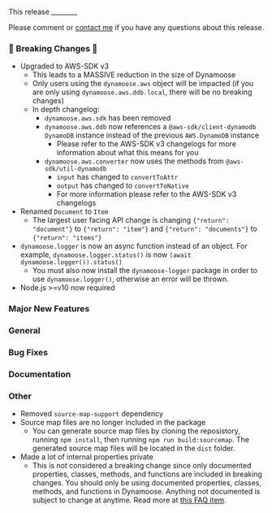This release ________

Please comment or [contact me](https://charlie.fish/contact) if you have any questions about this release.

### 🚨 Breaking Changes 🚨

- Upgraded to AWS-SDK v3
	- This leads to a MASSIVE reduction in the size of Dynamoose
	- Only users using the `dynamoose.aws` object will be impacted (if you are only using `dynamoose.aws.ddb.local`, there will be no breaking changes)
	- In depth changelog:
		- `dynamoose.aws.sdk` has been removed
		- `dynamoose.aws.ddb` now references a `@aws-sdk/client-dynamodb` `DynamoDB` instance instead of the previous `AWS.DynamoDB` instance
			- Please refer to the AWS-SDK v3 changelogs for more information about what this means for you
		- `dynamoose.aws.converter` now uses the methods from `@aws-sdk/util-dynamodb`
			- `input` has changed to `convertToAttr`
			- `output` has changed to `convertToNative`
			- For more information please refer to the AWS-SDK v3 changelogs
- Renamed `Document` to `Item`
	- The largest user facing API change is changing `{"return": "document"}` to `{"return": "item"}` and `{"return": "documents"}` to `{"return": "items"}`
- `dynamoose.logger` is now an async function instead of an object. For example, `dynamoose.logger.status()` is now `(await dynamoose.logger()).status()`
	- You must also now install the `dynamoose-logger` package in order to use `dynamoose.logger()`, otherwise an error will be thrown.
- Node.js >=v10 now required

### Major New Features

### General

### Bug Fixes

### Documentation

### Other

- Removed `source-map-support` dependency
- Source map files are no longer included in the package
	- You can generate source map files by cloning the reposistory, running `npm install`, then running `npm run build:sourcemap`. The generated source map files will be located in the `dist` folder.
- Made a lot of internal properties private
	- This is not considered a breaking change since only documented properties, classes, methods, and functions are included in breaking changes. You should only be using documented properties, classes, methods, and functions in Dynamoose. Anything not documented is subject to change at anytime. Read more at [this FAQ item](https://dynamoosejs.com/other/FAQ#can-i-use-an-undocumented-property-class-method-or-function-in-dynamoose).
